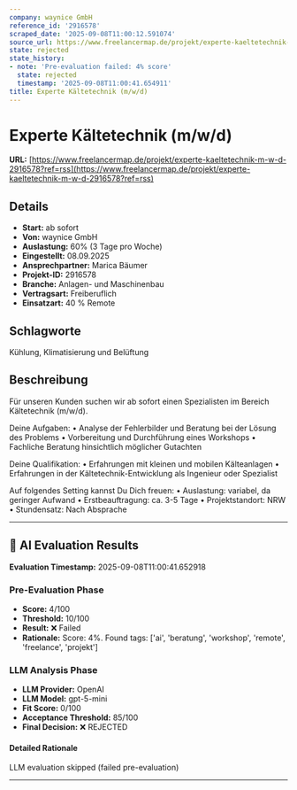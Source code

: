 ```yaml
---
company: waynice GmbH
reference_id: '2916578'
scraped_date: '2025-09-08T11:00:12.591074'
source_url: https://www.freelancermap.de/projekt/experte-kaeltetechnik-m-w-d-2916578?ref=rss
state: rejected
state_history:
- note: 'Pre-evaluation failed: 4% score'
  state: rejected
  timestamp: '2025-09-08T11:00:41.654911'
title: Experte Kältetechnik (m/w/d)
---
```



# Experte Kältetechnik (m/w/d)
**URL:** [https://www.freelancermap.de/projekt/experte-kaeltetechnik-m-w-d-2916578?ref=rss](https://www.freelancermap.de/projekt/experte-kaeltetechnik-m-w-d-2916578?ref=rss)
## Details
- **Start:** ab sofort
- **Von:** waynice GmbH
- **Auslastung:** 60% (3 Tage pro Woche)
- **Eingestellt:** 08.09.2025
- **Ansprechpartner:** Marica Bäumer
- **Projekt-ID:** 2916578
- **Branche:** Anlagen- und Maschinenbau
- **Vertragsart:** Freiberuflich
- **Einsatzart:** 40
                                                % Remote

## Schlagworte
Kühlung, Klimatisierung und Belüftung

## Beschreibung
Für unseren Kunden suchen wir ab sofort einen Spezialisten im Bereich Kältetechnik (m/w/d).

Deine Aufgaben:
• Analyse der Fehlerbilder und Beratung bei der Lösung des Problems
• Vorbereitung und Durchführung eines Workshops
• Fachliche Beratung hinsichtlich möglicher Gutachten

Deine Qualifikation:
• Erfahrungen mit kleinen und mobilen Kälteanlagen
• Erfahrungen in der Kältetechnik-Entwicklung als Ingenieur oder Spezialist

Auf folgendes Setting kannst Du Dich freuen:
• Auslastung: variabel, da geringer Aufwand
• Erstbeauftragung: ca. 3-5 Tage
• Projektstandort: NRW
• Stundensatz: Nach Absprache

---

## 🤖 AI Evaluation Results

**Evaluation Timestamp:** 2025-09-08T11:00:41.652918

### Pre-Evaluation Phase
- **Score:** 4/100
- **Threshold:** 10/100
- **Result:** ❌ Failed
- **Rationale:** Score: 4%. Found tags: ['ai', 'beratung', 'workshop', 'remote', 'freelance', 'projekt']

### LLM Analysis Phase
- **LLM Provider:** OpenAI
- **LLM Model:** gpt-5-mini
- **Fit Score:** 0/100
- **Acceptance Threshold:** 85/100
- **Final Decision:** ❌ REJECTED

#### Detailed Rationale
LLM evaluation skipped (failed pre-evaluation)

---
